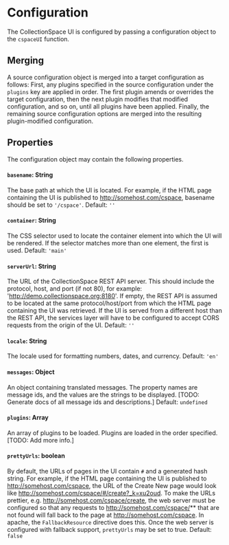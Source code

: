 # Configuration

The CollectionSpace UI is configured by passing a configuration object to the `cspaceUI` function.

## Merging

A source configuration object is merged into a target configuration as follows: First, any plugins specified in the source configuration under the `plugins` key are applied in order. The first plugin amends or overrides the target configuration, then the next plugin modifies that modified configuration, and so on, until all plugins have been applied. Finally, the remaining source configuration options are merged into the resulting plugin-modified configuration.

## Properties

The configuration object may contain the following properties.

#### `basename`: String
The base path at which the UI is located. For example, if the HTML page containing the UI is published to http://somehost.com/cspace, basename should be set to `'/cspace'`.
Default: `''`

#### `container`: String
The CSS selector used to locate the container element into which the UI will be rendered. If the selector matches more than one element, the first is used.
Default: `'main'`

#### `serverUrl`: String
The URL of the CollectionSpace REST API server. This should include the protocol, host, and port (if not 80), for example: 'http://demo.collectionspace.org:8180'. If empty, the REST API is assumed to be located at the same protocol/host/port from which the HTML page containing the UI was retrieved. If the UI is served from a different host than the REST API, the services layer will have to be configured to accept CORS requests from the origin of the UI.
Default: `''`

#### `locale`: String
The locale used for formatting numbers, dates, and currency.
Default: `'en'`

#### `messages`: Object
An object containing translated messages. The property names are message ids, and the values are the strings to be displayed. [TODO: Generate docs of all message ids and descriptions.]
Default: `undefined`

#### `plugins`: Array
An array of plugins to be loaded. Plugins are loaded in the order specified. [TODO: Add more info.]

#### `prettyUrls`: boolean
By default, the URLs of pages in the UI contain `#` and a generated hash string. For example, if the HTML page containing the UI is published to http://somehost.com/cspace, the URL of the Create New page would look like http://somehost.com/cspace/#/create?_k=xu2oud. To make the URLs prettier, e.g. http://somehost.com/cspace/create, the web server must be configured so that any requests to http://somehost.com/cspace/** that are not found will fall back to the page at http://somehost.com/cspace. In apache, the `FallbackResource` directive does this. Once the web server is configured with fallback support, `prettyUrls` may be set to true.
Default: `false`
